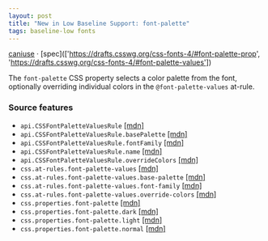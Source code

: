 ```yaml
---
layout: post
title: "New in Low Baseline Support: font-palette"
tags: baseline-low fonts
---
```


[caniuse](https://caniuse.com/?search=font-palette) · [spec](['https://drafts.csswg.org/css-fonts-4/#font-palette-prop', 'https://drafts.csswg.org/css-fonts-4/#font-palette-values'])

The `font-palette` CSS property selects a color palette from the font, optionally overriding individual colors in the `@font-palette-values` at-rule.

### Source features

- ``api.CSSFontPaletteValuesRule`` [[mdn]](https://https://developer.mozilla.org/en-US/search?q=api.CSSFontPaletteValuesRule)
- ``api.CSSFontPaletteValuesRule.basePalette`` [[mdn]](https://https://developer.mozilla.org/en-US/search?q=api.CSSFontPaletteValuesRule.basePalette)
- ``api.CSSFontPaletteValuesRule.fontFamily`` [[mdn]](https://https://developer.mozilla.org/en-US/search?q=api.CSSFontPaletteValuesRule.fontFamily)
- ``api.CSSFontPaletteValuesRule.name`` [[mdn]](https://https://developer.mozilla.org/en-US/search?q=api.CSSFontPaletteValuesRule.name)
- ``api.CSSFontPaletteValuesRule.overrideColors`` [[mdn]](https://https://developer.mozilla.org/en-US/search?q=api.CSSFontPaletteValuesRule.overrideColors)
- ``css.at-rules.font-palette-values`` [[mdn]](https://https://developer.mozilla.org/en-US/search?q=css.at-rules.font-palette-values)
- ``css.at-rules.font-palette-values.base-palette`` [[mdn]](https://https://developer.mozilla.org/en-US/search?q=css.at-rules.font-palette-values.base-palette)
- ``css.at-rules.font-palette-values.font-family`` [[mdn]](https://https://developer.mozilla.org/en-US/search?q=css.at-rules.font-palette-values.font-family)
- ``css.at-rules.font-palette-values.override-colors`` [[mdn]](https://https://developer.mozilla.org/en-US/search?q=css.at-rules.font-palette-values.override-colors)
- ``css.properties.font-palette`` [[mdn]](https://https://developer.mozilla.org/en-US/search?q=css.properties.font-palette)
- ``css.properties.font-palette.dark`` [[mdn]](https://https://developer.mozilla.org/en-US/search?q=css.properties.font-palette.dark)
- ``css.properties.font-palette.light`` [[mdn]](https://https://developer.mozilla.org/en-US/search?q=css.properties.font-palette.light)
- ``css.properties.font-palette.normal`` [[mdn]](https://https://developer.mozilla.org/en-US/search?q=css.properties.font-palette.normal)
